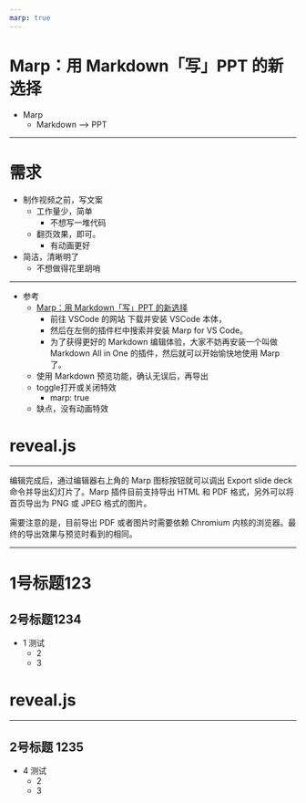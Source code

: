 ```yaml
---
marp: true
---
```


# <!-- fit -->  Marp：用 Markdown「写」PPT 的新选择
- Marp
    - Markdown --> PPT
---
# 需求
- 制作视频之前，写文案
    - 工作量少，简单
        - 不想写一堆代码
    - 翻页效果，即可。
        - 有动画更好
- 简洁，清晰明了
    - 不想做得花里胡哨

---
- 参考
    - [Marp：用 Markdown「写」PPT 的新选择](https://sspai.com/post/55718)
        - 前往 VSCode 的网站 下载并安装 VSCode 本体，
        - 然后在左侧的插件栏中搜索并安装 Marp for VS Code。
        - 为了获得更好的 Markdown 编辑体验，大家不妨再安装一个叫做 Markdown All in One 的插件，然后就可以开始愉快地使用 Marp 了。
    - 使用 Markdown 预览功能，确认无误后，再导出
    - toggle打开或关闭特效
        - marp: true
    - 缺点，没有动画特效

# reveal.js
---
编辑完成后，通过编辑器右上角的 Marp 图标按钮就可以调出 Export slide deck 命令并导出幻灯片了。Marp 插件目前支持导出 HTML 和 PDF 格式，另外可以将首页导出为 PNG 或 JPEG 格式的图片。

需要注意的是，目前导出 PDF 或者图片时需要依赖 Chromium 内核的浏览器。最终的导出效果与预览时看到的相同。

---
# 1号标题123
## 2号标题1234
- 1 测试
    - 2
    - 3
    
# reveal.js

---

## 2号标题 1235
- 4 测试
    - 2
    - 3